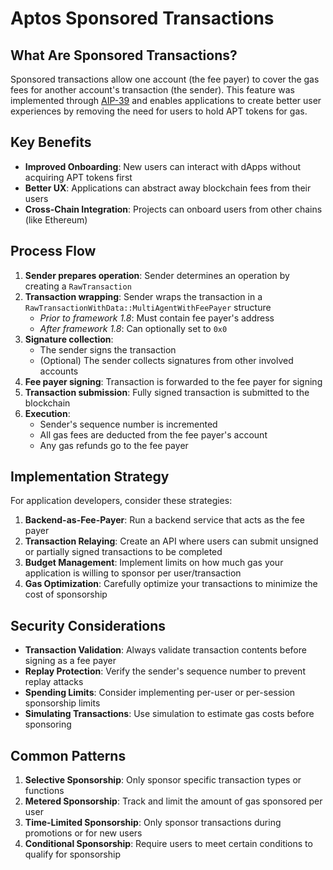 # Aptos Sponsored Transactions 
## What Are Sponsored Transactions?

Sponsored transactions allow one account (the fee payer) to cover the gas fees for another account's transaction (the sender). This feature was implemented through [AIP-39](https://github.com/aptos-foundation/AIPs/blob/main/aips/aip-39.md) and enables applications to create better user experiences by removing the need for users to hold APT tokens for gas.

## Key Benefits

- **Improved Onboarding**: New users can interact with dApps without acquiring APT tokens first
- **Better UX**: Applications can abstract away blockchain fees from their users
- **Cross-Chain Integration**: Projects can onboard users from other chains (like Ethereum)


## Process Flow

1. **Sender prepares operation**: Sender determines an operation by creating a `RawTransaction`
2. **Transaction wrapping**: Sender wraps the transaction in a `RawTransactionWithData::MultiAgentWithFeePayer` structure
   - *Prior to framework 1.8*: Must contain fee payer's address
   - *After framework 1.8*: Can optionally set to `0x0`
3. **Signature collection**: 
   - The sender signs the transaction
   - (Optional) The sender collects signatures from other involved accounts
4. **Fee payer signing**: Transaction is forwarded to the fee payer for signing
5. **Transaction submission**: Fully signed transaction is submitted to the blockchain
6. **Execution**: 
   - Sender's sequence number is incremented
   - All gas fees are deducted from the fee payer's account
   - Any gas refunds go to the fee payer


## Implementation Strategy

For application developers, consider these strategies:

1. **Backend-as-Fee-Payer**: Run a backend service that acts as the fee payer
2. **Transaction Relaying**: Create an API where users can submit unsigned or partially signed transactions to be completed
3. **Budget Management**: Implement limits on how much gas your application is willing to sponsor per user/transaction
4. **Gas Optimization**: Carefully optimize your transactions to minimize the cost of sponsorship

## Security Considerations

- **Transaction Validation**: Always validate transaction contents before signing as a fee payer
- **Replay Protection**: Verify the sender's sequence number to prevent replay attacks
- **Spending Limits**: Consider implementing per-user or per-session sponsorship limits
- **Simulating Transactions**: Use simulation to estimate gas costs before sponsoring

## Common Patterns

1. **Selective Sponsorship**: Only sponsor specific transaction types or functions
2. **Metered Sponsorship**: Track and limit the amount of gas sponsored per user
3. **Time-Limited Sponsorship**: Only sponsor transactions during promotions or for new users
4. **Conditional Sponsorship**: Require users to meet certain conditions to qualify for sponsorship

